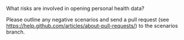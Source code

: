 What risks are involved in opening personal health data?

Please outline any negative scenarios and send a pull request (see https://help.github.com/articles/about-pull-requests/) to the scenarios branch.
